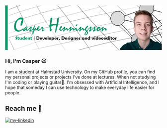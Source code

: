 ![](https://github.com/cabbeh01/cabbeh01/blob/main/banner.png)
### Hi, I'm Casper 😃
I am a student at Halmstad University. On my GitHub profile, you can find my personal projects or projects I've done at lectures. When not studying I'm coding or playing guitar🎸. I'm obsessed with Artificial Intelligence, and I hope that someday I can use technology to make everyday life easier for people.


## Reach me 🤙
<p align="left"> 
<a href="https://www.linkedin.com/in/cabbeh01"><img src="https://img.shields.io/static/v1?label=&labelColor=505050&message=linkedin&style=flat&color=0077B5&logo=linkedin" alt="my-linkedin"/></a>
<!--<a href="website"><img src="https://img.shields.io/static/v1?label=&labelColor=505050&message=website&style=flat&color=red&logo=embarcadero" alt="my-website"/></a>-->
</p>
